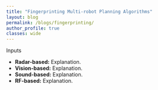 ```yaml
---
title: "Fingerprinting Multi-robot Planning Algorithms"
layout: blog
permalink: /blogs/fingerprinting/
author_profile: true
classes: wide
---
```


<style>
.page__title {
    color: #494e52 !important;
    font-weight: bold;
}

.page__content {
    font-size: 1em;
    color: #494e52;
    line-height: 1.5;
}

.page__content .blog-date {
    font-size: 1em;
    color: #7a8288;
    margin-bottom: 1em;
}

.page__content .blog-section {
    margin-bottom: 1.5em;
}

.page__content .blog-section-title {
    font-size: 1.2em;
    font-weight: bold;
    margin-bottom: 0.8em;
    color: #494e52;
}

.page__content .blog-image {
    text-align: center;
    margin: 1.5em 0;
}

.page__content .read-time {
    font-size: 1em;
    color: #7a8288; 
    margin-top: 1em;
    margin-bottom: 1.5em;
}

.page__content .read-time-icon {
    margin-right: 0.2em;
}

.page__content p {
    font-size: 1.3em !important;
    line-height: 1.6 !important;
}

.page__content ul,
.page__content li {
    font-size: 1.1em !important;
    line-height: 1.5 !important;
}
</style>

<div class="blog-section">
    <div class="blog-section-title">Inputs</div>
    <ul>
        <li><strong>Radar-based:</strong> Explanation.</li>
        <li><strong>Vision-based:</strong> Explanation.</li>
        <li><strong>Sound-based:</strong> Explanation.</li>
        <li><strong>RF-based:</strong> Explanation.</li>
    </ul>
</div>